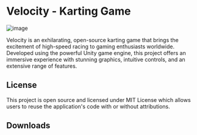 # Velocity - Karting Game

![image](https://github.com/lightlessdays/Velocity/assets/97734029/294d624b-f1cc-4bd9-b9ca-f937d0a8eec2)

Velocity is an exhilarating, open-source karting game that brings the excitement of high-speed racing to gaming enthusiasts worldwide. Developed using the powerful Unity game engine, this project offers an immersive experience with stunning graphics, intuitive controls, and an extensive range of features.

## License

This project is open source and licensed under MIT License which allows users to reuse the application's code with or without attributions.

## Downloads

